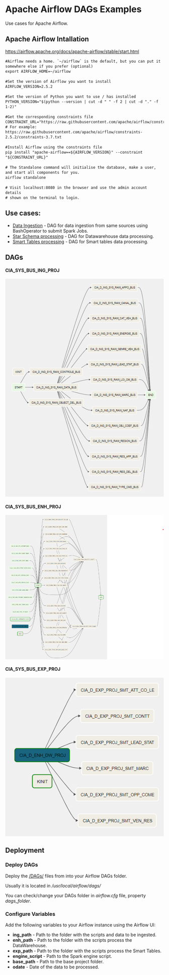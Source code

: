 # Apache Airflow DAGs Examples

Use cases for Apache Airflow.

## Apache Airflow Intallation

https://airflow.apache.org/docs/apache-airflow/stable/start.html

    #Airflow needs a home. `~/airflow` is the default, but you can put it somewhere else if you prefer (optional)
    export AIRFLOW_HOME=~/airflow

	#Set the version of Airflow you want to install
    AIRFLOW_VERSION=2.5.2
	
    #Set the version of Python you want to use / has installed
    PYTHON_VERSION="$(python --version | cut -d " " -f 2 | cut -d "." -f 1-2)" 
    
	#Get the corresponding constraints file
    CONSTRAINT_URL="https://raw.githubusercontent.com/apache/airflow/constraints-${AIRFLOW_VERSION}/constraints-${PYTHON_VERSION}.txt"
    # For example: https://raw.githubusercontent.com/apache/airflow/constraints-2.5.2/constraints-3.7.txt

    #Install Airflow using the constraints file
    pip install "apache-airflow==${AIRFLOW_VERSION}" --constraint "${CONSTRAINT_URL}"
    
    # The Standalone command will initialise the database, make a user, and start all components for you.
    airflow standalone
    
    # Visit localhost:8080 in the browser and use the admin account details
    # shown on the terminal to login.


## Use cases:

* [Data Ingestion]() - DAG for data ingestion from same sources using BashOperator to submit Spark Jobs.
* [Star Schema processing]() - DAG for Datawarehouse data processing.
* [Smart Tables processing]() - DAG for Smart tables data processing.


## DAGs

#### CIA_SYS_BUS_ING_PROJ

![DAG for data ingestion](/docs/imgs/cia_sys_bus_ing_proj.png)

#### CIA_SYS_BUS_ENH_PROJ

![DAG for Datawarehouse data processing](/docs/imgs/cia_sys_bus_enh_proj.png)

#### CIA_SYS_BUS_EXP_PROJ

![DAG for Smart tables data processing](/docs/imgs/cia_sys_bus_exp_proj.png)

## Deployment

### Deploy DAGs

Deploy the [/DAGs/]() files from into your Airflow DAGs folder.

Usually it is located in */usr/local/airflow/dags/*

You can check/change your DAGs folder in *airflow.cfg* file, property *dags_folder*.


### Configure Variables

Add the following variables to your Airflow instance using the Airflow UI:

* **ing_path** - Path to the folder with the scripts and data to be ingested.
* **enh_path** - Path to the folder with the scripts process the DataWarehouse.
* **exp_path** - Path to the folder with the scripts process the Smart Tables.
* **engine_script** - Path to the Spark engine script.
* **base_path** - Path to the base project folder.
* **odate** - Date of the data to be processed.
